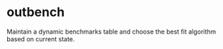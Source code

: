 # outbench

Maintain a dynamic benchmarks table and choose the best fit algorithm based on current state.
